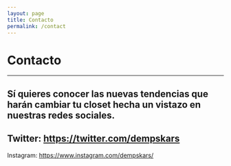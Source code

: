 ```yaml
---
layout: page
title: Contacto
permalink: /contact
---
```


# Contacto
---
Sí quieres conocer las nuevas tendencias que harán cambiar tu closet hecha un vistazo en nuestras redes sociales.
---
Twitter: https://twitter.com/dempskars
---
Instagram: https://www.instagram.com/dempskars/
